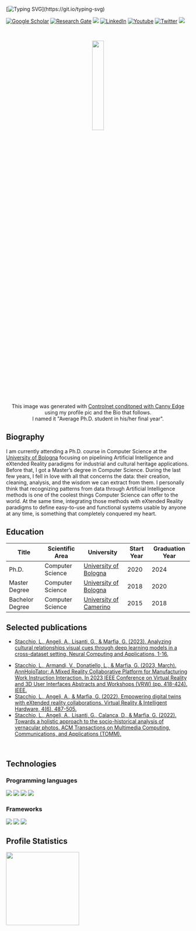 [![Typing SVG](https://readme-typing-svg.herokuapp.com?color=06B121&lines=Hi%2C+I'm+Lorenzo!)](https://git.io/typing-svg)

<a href="https://scholar.google.com/citations?user=oHkM91kAAAAJ&hl=it&oi=ao" target="_blank"><img src="https://img.shields.io/badge/GoogleScholar-%231877F2.svg?&style=flat-square&logo=googlescholar&logoColor=white" alt="Google Scholar"></a>
<a href="https://www.researchgate.net/profile/Lorenzo-Stacchio?ev=hdr_xprf" target="_blank"><img src="https://img.shields.io/badge/Research Gate-%1997B5.svg?&style=flat-square&logo=researchgate&logoColor=white" alt="Research Gate"></a>
<a href="https://lorenzo-stacchio.github.io/" target="_blank"><img src="https://img.shields.io/badge/github.io-4285F4?style=flat-square&logo=GitHub&logoColor=white"></a>
<a href="https://www.linkedin.com/in/lorenzo-stacchio" target="_blank"><img src="https://img.shields.io/badge/-Linkedin-blue?style=flat-square&logo=Linkedin&logoColor=white&link=https://www.linkedin.com/in/lorenzo-stacchio/" alt="LinkedIn"></a>
<a href="https://www.youtube.com/@digidestined" target="_blank"><img src="https://img.shields.io/badge/Youtube-%23FF0000.svg?&style=flat-square&logo=youtube&logoColor=white" alt="Youtube"></a>
<a href="https://twitter.com/_sta_ch_" target="_blank"><img src="https://img.shields.io/badge/Twitter-%231877F2.svg?&style=flat-square&logo=twitter&logoColor=white" alt="Twitter"></a>
<a><img src="https://api.visitorbadge.io/api/VisitorHit?user=lorenzo-stacchiof&repo=github-visitors-badge&countColor=#00FF00"></a>

<br>

<p align="center">

 <img src="https://drive.google.com/uc?export=view&id=1JgRLhRkrVnd18lIEKrgf5SxqxDFZXhXn" width="25%"> 
 
<p align="center"> This image was generated with <a href="https://github.com/lllyasviel/ControlNet/blob/main/README.md#controlnet-with-canny-edge">Controlnet conditoned with Canny Edge </a> using my profile pic and the Bio that follows. <br> I named it "Average Ph.D. student in his/her final year".
<p>
<p>
  
<!--## <img src="https://media.giphy.com/media/LRIVkygJ5CID6IEMes/giphy.gif" width="50"> -->

## Biography
I am currently attending a Ph.D. course in Computer Science at the [University of Bologna](https://www.unibo.it/it) focusing on pipelining Artificial Intelligence and eXtended Reality paradigms for industrial and cultural heritage applications. Before that, I got a Master’s degree in Computer Science. During the last few years, I fell in love with all that concerns the data: their creation, cleaning, analysis, and the wisdom we can extract from them. I personally think that recognizing patterns from data through Artificial Intelligence methods is one of the coolest things Computer Science can offer to the world. At the same time, integrating those methods with eXtended Reality paradigms to define easy-to-use and functional systems usable by anyone at any time, is something that completely conquered my heart.

<!--## Preferred programming languages

<a><img src="https://img.shields.io/badge/Python-0000FF?style=for-the-badge&logo=python&logoColor=white"></a>
<a><img src="https://img.shields.io/badge/C%23-239120?style=for-the-badge&logo=c-sharp&logoColor=white"></a>
<a><img src="https://img.shields.io/badge/Java-ED8B00?style=for-the-badge&logo=java&logoColor=white"></a>-->

<!-- ## Highlighted repositories

<p align="center">


[![Cool Metaverse Paper](https://github-readme-stats.vercel.app/api/pin/?username=lorenzo-stacchio&repo=Cool-Metaverse-Paper)](https://github.com/lorenzo-stacchio/Cool-Metaverse-Paper)
[![Virtual Reality course](https://github-readme-stats.vercel.app/api/pin/?username=lorenzo-stacchio&repo=Virtual_Augmented_Reality_Lab_21_22)](https://github.com/lorenzo-stacchio/Virtual_Augmented_Reality_Lab_21_22) 
  
[![Big Data course](https://github-readme-stats.vercel.app/api/pin/?username=lorenzo-stacchio&repo=Big_Data_Course_Rimini_2021)](https://github.com/lorenzo-stacchio/Big_Data_Course_Rimini_2021) 
[![Stable Diffusion for Inpainting without prompt conditioning](https://github-readme-stats.vercel.app/api/pin/?username=lorenzo-stacchio&repo=stable-diffusion_custom_inpaint)](https://github.com/lorenzo-stacchio/stable-diffusion_custom_inpaint) 

</p>
 -->
 
 
## Education

| Title  | Scientific Area | University | Start Year | Graduation Year |
| ------------- | ------------- | -----------------------------------------------------------------------------------------------------------------| ------------- | ----------- |
Ph.D. | Computer Science | [University of Bologna](https://www.unibo.it/it) | 2020 | 2024|
Master Degree | Computer Science | [University of Bologna](https://www.unibo.it/it)| 2018 | 2020 |
Bachelor Degree | Computer Science | [University of Camerino](https://www.unicam.it/myunicam) | 2015| 2018 |


## Selected publications
* [Stacchio, L., Angeli, A., Lisanti, G., & Marfia, G. (2023). Analyzing cultural relationships visual cues through deep learning models in a cross-dataset setting. Neural Computing and Applications, 1-16.](https://link.springer.com/article/10.1007/s00521-023-08966-3)
<!-- * [Scorolli, C., Grasso, E. N., Stacchio, L., Armandi, V., Matteucci, G., & Marfia, G. (2023). Would you rather come to a tango concert in theater or in VR? Aesthetic emotions & social presence in musical experiences, either live, 2D or 3D. Computers in Human Behavior, 107910.](https://www.sciencedirect.com/science/article/abs/pii/S0747563223002613)-->
* [Stacchio, L., Armandi, V., Donatiello, L., & Marfia, G. (2023, March). AnnHoloTator: A Mixed Reality Collaborative Platform for Manufacturing Work Instruction Interaction. In 2023 IEEE Conference on Virtual Reality and 3D User Interfaces Abstracts and Workshops (VRW) (pp. 418-424). IEEE.](https://ieeexplore.ieee.org/abstract/document/10108830/)
* [Stacchio, L., Angeli, A., & Marfia, G. (2022). Empowering digital twins with eXtended reality collaborations. Virtual Reality & Intelligent Hardware, 4(6), 487-505.](https://www.sciencedirect.com/science/article/pii/S2096579622000596)
 * [Stacchio, L., Angeli, A., Lisanti, G., Calanca, D., & Marfia, G. (2022). Towards a holistic approach to the socio-historical analysis of vernacular photos. ACM Transactions on Multimedia Computing, Communications, and Applications (TOMM).](https://dl.acm.org/doi/abs/10.1145/3507918)

</br>

## Technologies 

### Programming languages
![](https://img.shields.io/badge/Python-14354C?style=flat&logo=python&logoColor=white)
![](https://img.shields.io/badge/C%23-239120?style=flat&logo=c-sharp&logoColor=white)
![](https://img.shields.io/badge/Java-ED8B00?style=flat&logo=openjdk&logoColor=white)
![](https://img.shields.io/badge/JavaScript-F7DF1E?style=flat&logo=javascript&logoColor=black)


### Frameworks

![](https://img.shields.io/badge/PyTorch-EE4C2C?style=for-the-badge&logo=pytorch&logoColor=white)
![](https://img.shields.io/badge/-Lightning-792ee5?logo=pytorchlightning&logoColor=white)
![](https://img.shields.io/badge/Unity-100000?style=for-the-badge&logo=unity&logoColor=white)
<!--![](https://img.shields.io/badge/Vue.js-35495E?style=flat&logo=vue.js&logoColor=4FC08D)-->



## Profile Statistics

<p align="left">
  <img height=200 align="left" src="https://github-readme-stats.vercel.app/api?username=lorenzo-stacchio&rank_icon=github" />
</p>


<!-- ## <img src="https://media.giphy.com/media/3orieJRHB5DJjrVmqk/giphy.gif" width="50"> Profile statistics
![lorenzostacchio's github stats](https://github-readme-stats.vercel.app/api?username=lorenzo-stacchio&show_icons=true) -->
<!-- [![Top Langs](https://github-readme-stats.vercel.app/api/top-langs/?username=lorenzo-stacchio&langs_count=3)](https://github.com/lorenzo-stacchio/github-readme-stats)
 -->
<!-- <br /> -->

